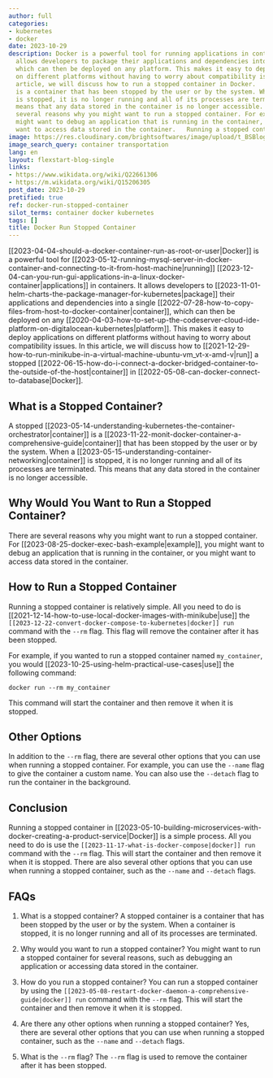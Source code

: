 ```yaml
---
author: full
categories:
- kubernetes
- docker
date: 2023-10-29
description: Docker is a powerful tool for running applications in containers. It
  allows developers to package their applications and dependencies into a single container,
  which can then be deployed on any platform. This makes it easy to deploy applications
  on different platforms without having to worry about compatibility issues. In this
  article, we will discuss how to run a stopped container in Docker.   A stopped container
  is a container that has been stopped by the user or by the system. When a container
  is stopped, it is no longer running and all of its processes are terminated. This
  means that any data stored in the container is no longer accessible.   There are
  several reasons why you might want to run a stopped container. For example, you
  might want to debug an application that is running in the container, or you might
  want to access data stored in the container.   Running a stopped container
image: https://res.cloudinary.com/brightsoftwares/image/upload/t_BSBlogImage/v1/brightsoftwares.com.blog/Pj6TgpS_Vt4
image_search_query: container transportation
lang: en
layout: flexstart-blog-single
links:
- https://www.wikidata.org/wiki/Q22661306
- https://m.wikidata.org/wiki/Q15206305
post_date: 2023-10-29
pretified: true
ref: docker-run-stopped-container
silot_terms: container docker kubernetes
tags: []
title: Docker Run Stopped Container
---
```


[[2023-04-04-should-a-docker-container-run-as-root-or-user|Docker]] is a powerful tool for [[2023-05-12-running-mysql-server-in-docker-container-and-connecting-to-it-from-host-machine|running]] [[2023-12-04-can-you-run-gui-applications-in-a-linux-docker-container|applications]] in containers. It allows developers to [[2023-11-01-helm-charts-the-package-manager-for-kubernetes|package]] their applications and dependencies into a single [[2022-07-28-how-to-copy-files-from-host-to-docker-container|container]], which can then be deployed on any [[2020-04-03-how-to-set-up-the-codeserver-cloud-ide-platform-on-digitalocean-kubernetes|platform]]. This makes it easy to deploy applications on different platforms without having to worry about compatibility issues. In this article, we will discuss how to [[2021-12-29-how-to-run-minikube-in-a-virtual-machine-ubuntu-vm_vt-x-amd-v|run]] a stopped [[2022-06-15-how-do-i-connect-a-docker-bridged-container-to-the-outside-of-the-host|container]] in [[2022-05-08-can-docker-connect-to-database|Docker]].

## What is a Stopped Container?

A stopped [[2023-05-14-understanding-kubernetes-the-container-orchestrator|container]] is a [[2023-11-22-monit-docker-container-a-comprehensive-guide|container]] that has been stopped by the user or by the system. When a [[2023-05-15-understanding-container-networking|container]] is stopped, it is no longer running and all of its processes are terminated. This means that any data stored in the container is no longer accessible.

## Why Would You Want to Run a Stopped Container?

There are several reasons why you might want to run a stopped container. For [[2023-08-25-docker-exec-bash-example|example]], you might want to debug an application that is running in the container, or you might want to access data stored in the container.

## How to Run a Stopped Container

Running a stopped container is relatively simple. All you need to do is [[2021-12-14-how-to-use-local-docker-images-with-minikube|use]] the `[[2023-12-22-convert-docker-compose-to-kubernetes|docker]] run` command with the `--rm` flag. This flag will remove the container after it has been stopped.

For example, if you wanted to run a stopped container named `my_container`, you would [[2023-10-25-using-helm-practical-use-cases|use]] the following command:

```
docker run --rm my_container
```

This command will start the container and then remove it when it is stopped.

## Other Options

In addition to the `--rm` flag, there are several other options that you can use when running a stopped container. For example, you can use the `--name` flag to give the container a custom name. You can also use the `--detach` flag to run the container in the background.

## Conclusion

Running a stopped container in [[2023-05-10-building-microservices-with-docker-creating-a-product-service|Docker]] is a simple process. All you need to do is use the `[[2023-11-17-what-is-docker-compose|docker]] run` command with the `--rm` flag. This will start the container and then remove it when it is stopped. There are also several other options that you can use when running a stopped container, such as the `--name` and `--detach` flags.

## FAQs

1. What is a stopped container?
A stopped container is a container that has been stopped by the user or by the system. When a container is stopped, it is no longer running and all of its processes are terminated.

2. Why would you want to run a stopped container?
You might want to run a stopped container for several reasons, such as debugging an application or accessing data stored in the container.

3. How do you run a stopped container?
You can run a stopped container by using the `[[2023-05-08-restart-docker-daemon-a-comprehensive-guide|docker]] run` command with the `--rm` flag. This will start the container and then remove it when it is stopped.

4. Are there any other options when running a stopped container?
Yes, there are several other options that you can use when running a stopped container, such as the `--name` and `--detach` flags.

5. What is the `--rm` flag?
The `--rm` flag is used to remove the container after it has been stopped.